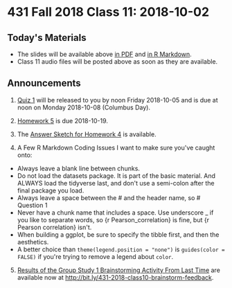 # 431 Fall 2018 Class 11: 2018-10-02

## Today's Materials

- The slides will be available above [in PDF](https://github.com/THOMASELOVE/431-2018/blob/master/slides/class11/431_class-11-slides_2018.pdf) and [in R Markdown](https://raw.githubusercontent.com/THOMASELOVE/431-2018/master/slides/class11/431_class-11-slides_2018.Rmd).
- Class 11 audio files will be posted above as soon as they are available.

## Announcements

1. [Quiz 1](https://github.com/THOMASELOVE/431-2018/tree/master/quizzes) will be released to you by noon Friday 2018-10-05 and is due at noon on Monday 2018-10-08 (Columbus Day).

2. [Homework 5](https://github.com/THOMASELOVE/431-2018/tree/master/homework/Homework5) is due 2018-10-19.

3. The [Answer Sketch for Homework 4](https://github.com/THOMASELOVE/431-2018/tree/master/homework/Homework4) is available.

4. A Few R Markdown Coding Issues I want to make sure you've caught onto:

- Always leave a blank line between chunks.
- Do not load the datasets package. It is part of the basic material. And ALWAYS load the tidyverse last, and don't use a semi-colon after the final package you load.
- Always leave a space between the # and the header name, so # Question 1
- Never have a chunk name that includes a space. Use underscore _ if you like to separate words, so {r Pearson_correlation} is fine, but {r Pearson correlation} isn't.
- When building a ggplot, be sure to specify the tibble first, and then the aesthetics.
- A better choice than `theme(legend.position = "none")` is `guides(color = FALSE)` if you're trying to remove a legend about `color`.

5. [Results of the Group Study 1 Brainstorming Activity From Last Time](http://bit.ly/431-2018-class10-brainstorm-feedback) are available now at http://bit.ly/431-2018-class10-brainstorm-feedback.
